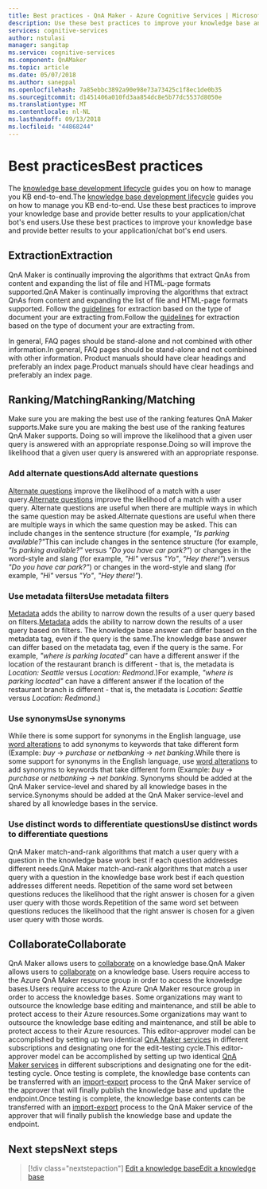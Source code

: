 ```yaml
---
title: Best practices - QnA Maker - Azure Cognitive Services | Microsoft Docs
description: Use these best practices to improve your knowledge base and provide better results to your application/chat bot's end users.
services: cognitive-services
author: nstulasi
manager: sangitap
ms.service: cognitive-services
ms.component: QnAMaker
ms.topic: article
ms.date: 05/07/2018
ms.author: saneppal
ms.openlocfilehash: 7a85ebbc3892a90e98e73a73425c1f8ec1de0b35
ms.sourcegitcommit: d1451406a010fd3aa854dc8e5b77dc5537d8050e
ms.translationtype: MT
ms.contentlocale: nl-NL
ms.lasthandoff: 09/13/2018
ms.locfileid: "44868244"
---
```

# <a name="best-practices"></a><span data-ttu-id="a7cc4-103">Best practices</span><span class="sxs-lookup"><span data-stu-id="a7cc4-103">Best practices</span></span>
<span data-ttu-id="a7cc4-104">The [knowledge base development lifecycle](../Concepts/development-lifecycle-knowledge-base.md) guides you on how to manage you KB end-to-end.</span><span class="sxs-lookup"><span data-stu-id="a7cc4-104">The [knowledge base development lifecycle](../Concepts/development-lifecycle-knowledge-base.md) guides you on how to manage you KB end-to-end.</span></span> <span data-ttu-id="a7cc4-105">Use these best practices to improve your knowledge base and provide better results to your application/chat bot's end users.</span><span class="sxs-lookup"><span data-stu-id="a7cc4-105">Use these best practices to improve your knowledge base and provide better results to your application/chat bot's end users.</span></span>

## <a name="extraction"></a><span data-ttu-id="a7cc4-106">Extraction</span><span class="sxs-lookup"><span data-stu-id="a7cc4-106">Extraction</span></span>
<span data-ttu-id="a7cc4-107">QnA Maker is continually improving the algorithms that extract QnAs from content and expanding the list of file and HTML-page formats supported.</span><span class="sxs-lookup"><span data-stu-id="a7cc4-107">QnA Maker is continually improving the algorithms that extract QnAs from content and expanding the list of file and HTML-page formats supported.</span></span> <span data-ttu-id="a7cc4-108">Follow the [guidelines](../Concepts/data-sources-supported.md) for extraction based on the type of document your are extracting from.</span><span class="sxs-lookup"><span data-stu-id="a7cc4-108">Follow the [guidelines](../Concepts/data-sources-supported.md) for extraction based on the type of document your are extracting from.</span></span> 

<span data-ttu-id="a7cc4-109">In general, FAQ pages should be stand-alone and not combined with other information.</span><span class="sxs-lookup"><span data-stu-id="a7cc4-109">In general, FAQ pages should be stand-alone and not combined with other information.</span></span> <span data-ttu-id="a7cc4-110">Product manuals should have clear headings and preferably an index page.</span><span class="sxs-lookup"><span data-stu-id="a7cc4-110">Product manuals should have clear headings and preferably an index page.</span></span> 

## <a name="rankingmatching"></a><span data-ttu-id="a7cc4-111">Ranking/Matching</span><span class="sxs-lookup"><span data-stu-id="a7cc4-111">Ranking/Matching</span></span>
<span data-ttu-id="a7cc4-112">Make sure you are making the best use of the ranking features QnA Maker supports.</span><span class="sxs-lookup"><span data-stu-id="a7cc4-112">Make sure you are making the best use of the ranking features QnA Maker supports.</span></span> <span data-ttu-id="a7cc4-113">Doing so will improve the likelihood that a given user query is answered with an appropriate response.</span><span class="sxs-lookup"><span data-stu-id="a7cc4-113">Doing so will improve the likelihood that a given user query is answered with an appropriate response.</span></span>

### <a name="add-alternate-questions"></a><span data-ttu-id="a7cc4-114">Add alternate questions</span><span class="sxs-lookup"><span data-stu-id="a7cc4-114">Add alternate questions</span></span>
<span data-ttu-id="a7cc4-115">[Alternate questions](../How-To/edit-knowledge-base.md) improve the likelihood of a match with a user query.</span><span class="sxs-lookup"><span data-stu-id="a7cc4-115">[Alternate questions](../How-To/edit-knowledge-base.md) improve the likelihood of a match with a user query.</span></span> <span data-ttu-id="a7cc4-116">Alternate questions are useful when there are multiple ways in which the same question may be asked.</span><span class="sxs-lookup"><span data-stu-id="a7cc4-116">Alternate questions are useful when there are multiple ways in which the same question may be asked.</span></span> <span data-ttu-id="a7cc4-117">This can include changes in the sentence structure (for example, *"Is parking available?"*</span><span class="sxs-lookup"><span data-stu-id="a7cc4-117">This can include changes in the sentence structure (for example, *"Is parking available?"*</span></span> <span data-ttu-id="a7cc4-118">versus *"Do you have car park?"*) or changes in the word-style and slang (for example, *"Hi"* versus *"Yo"*, *"Hey there!"*).</span><span class="sxs-lookup"><span data-stu-id="a7cc4-118">versus *"Do you have car park?"*) or changes in the word-style and slang (for example, *"Hi"* versus *"Yo"*, *"Hey there!"*).</span></span>

### <a name="use-metadata-filters"></a><span data-ttu-id="a7cc4-119">Use metadata filters</span><span class="sxs-lookup"><span data-stu-id="a7cc4-119">Use metadata filters</span></span>
<span data-ttu-id="a7cc4-120">[Metadata](../How-To/edit-knowledge-base.md) adds the ability to narrow down the results of a user query based on filters.</span><span class="sxs-lookup"><span data-stu-id="a7cc4-120">[Metadata](../How-To/edit-knowledge-base.md) adds the ability to narrow down the results of a user query based on filters.</span></span> <span data-ttu-id="a7cc4-121">The knowledge base answer can differ based on the metadata tag, even if the query is the same.</span><span class="sxs-lookup"><span data-stu-id="a7cc4-121">The knowledge base answer can differ based on the metadata tag, even if the query is the same.</span></span> <span data-ttu-id="a7cc4-122">For example, *"where is parking located"* can have a different answer if the location of the restaurant branch is different - that is, the metadata is *Location: Seattle* versus *Location: Redmond*.)</span><span class="sxs-lookup"><span data-stu-id="a7cc4-122">For example, *"where is parking located"* can have a different answer if the location of the restaurant branch is different - that is, the metadata is *Location: Seattle* versus *Location: Redmond*.)</span></span>

### <a name="use-synonyms"></a><span data-ttu-id="a7cc4-123">Use synonyms</span><span class="sxs-lookup"><span data-stu-id="a7cc4-123">Use synonyms</span></span>
<span data-ttu-id="a7cc4-124">While there is some support for synonyms in the English language, use [word alterations](https://westus.dev.cognitive.microsoft.com/docs/services/5a93fcf85b4ccd136866eb37/operations/5ac266295b4ccd1554da75fd) to add synonyms to keywords that take different form (Example: *buy* -> *purchase* or *netbanking* -> *net banking*.</span><span class="sxs-lookup"><span data-stu-id="a7cc4-124">While there is some support for synonyms in the English language, use [word alterations](https://westus.dev.cognitive.microsoft.com/docs/services/5a93fcf85b4ccd136866eb37/operations/5ac266295b4ccd1554da75fd) to add synonyms to keywords that take different form (Example: *buy* -> *purchase* or *netbanking* -> *net banking*.</span></span> <span data-ttu-id="a7cc4-125">Synonyms should be added at the QnA Maker service-level and shared by all knowledge bases in the service.</span><span class="sxs-lookup"><span data-stu-id="a7cc4-125">Synonyms should be added at the QnA Maker service-level and shared by all knowledge bases in the service.</span></span>

### <a name="use-distinct-words-to-differentiate-questions"></a><span data-ttu-id="a7cc4-126">Use distinct words to differentiate questions</span><span class="sxs-lookup"><span data-stu-id="a7cc4-126">Use distinct words to differentiate questions</span></span>
<span data-ttu-id="a7cc4-127">QnA Maker match-and-rank algorithms that match a user query with a question in the knowledge base work best if each question addresses different needs.</span><span class="sxs-lookup"><span data-stu-id="a7cc4-127">QnA Maker match-and-rank algorithms that match a user query with a question in the knowledge base work best if each question addresses different needs.</span></span> <span data-ttu-id="a7cc4-128">Repetition of the same word set between questions reduces the likelihood that the right answer is chosen for a given user query with those words.</span><span class="sxs-lookup"><span data-stu-id="a7cc4-128">Repetition of the same word set between questions reduces the likelihood that the right answer is chosen for a given user query with those words.</span></span>

## <a name="collaborate"></a><span data-ttu-id="a7cc4-129">Collaborate</span><span class="sxs-lookup"><span data-stu-id="a7cc4-129">Collaborate</span></span>
<span data-ttu-id="a7cc4-130">QnA Maker allows users to [collaborate](../How-to/collaborate-knowledge-base.md) on a knowledge base.</span><span class="sxs-lookup"><span data-stu-id="a7cc4-130">QnA Maker allows users to [collaborate](../How-to/collaborate-knowledge-base.md) on a knowledge base.</span></span> <span data-ttu-id="a7cc4-131">Users require access to the Azure QnA Maker resource group in order to access the knowledge bases.</span><span class="sxs-lookup"><span data-stu-id="a7cc4-131">Users require access to the Azure QnA Maker resource group in order to access the knowledge bases.</span></span> <span data-ttu-id="a7cc4-132">Some organizations may want to outsource the knowledge base editing and maintenance, and still be able to protect access to their Azure resources.</span><span class="sxs-lookup"><span data-stu-id="a7cc4-132">Some organizations may want to outsource the knowledge base editing and maintenance, and still be able to protect access to their Azure resources.</span></span> <span data-ttu-id="a7cc4-133">This editor-approver model can be accomplished by setting up two identical [QnA Maker services](../How-to/set-up-qnamaker-service-azure.md) in different subscriptions and designating one for the edit-testing cycle.</span><span class="sxs-lookup"><span data-stu-id="a7cc4-133">This editor-approver model can be accomplished by setting up two identical [QnA Maker services](../How-to/set-up-qnamaker-service-azure.md) in different subscriptions and designating one for the edit-testing cycle.</span></span> <span data-ttu-id="a7cc4-134">Once testing is complete, the knowledge base contents can be transferred with an [import-export](../Tutorials/migrate-knowledge-base.md) process to the QnA Maker service of the approver that will finally publish the knowledge base and update the endpoint.</span><span class="sxs-lookup"><span data-stu-id="a7cc4-134">Once testing is complete, the knowledge base contents can be transferred with an [import-export](../Tutorials/migrate-knowledge-base.md) process to the QnA Maker service of the approver that will finally publish the knowledge base and update the endpoint.</span></span>

## <a name="next-steps"></a><span data-ttu-id="a7cc4-135">Next steps</span><span class="sxs-lookup"><span data-stu-id="a7cc4-135">Next steps</span></span>

> [!div class="nextstepaction"]
> [<span data-ttu-id="a7cc4-136">Edit a knowledge base</span><span class="sxs-lookup"><span data-stu-id="a7cc4-136">Edit a knowledge base</span></span>](../How-to/edit-knowledge-base.md)

